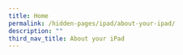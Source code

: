 ```yaml
---
title: Home
permalink: /hidden-pages/ipad/about-your-ipad/
description: ""
third_nav_title: About your iPad
---
```

